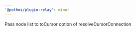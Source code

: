 ```yaml
---
'@pothos/plugin-relay': minor
---
```


Pass node list to toCursor option of resolveCursorConnection
